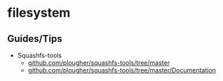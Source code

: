 # filesystem

## Guides/Tips

* Squashfs-tools
    * [github.com/plougher/squashfs-tools/tree/master](https://github.com/plougher/squashfs-tools/tree/master)
    * [github.com/plougher/squashfs-tools/tree/master/Documentation](https://github.com/plougher/squashfs-tools/tree/master/Documentation)